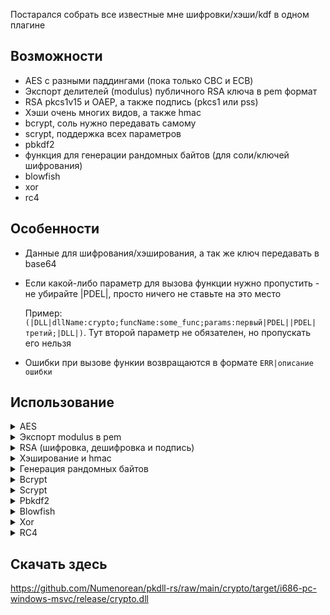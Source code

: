 Постарался собрать все известные мне шифровки/хэши/kdf в одном плагине

## Возможности

- AES с разными паддингами (пока только CBC и ECB)
- Экспорт делителей (modulus) публичного RSA ключа в pem формат 
- RSA pkcs1v15 и OAEP, а также подпись (pkcs1 или pss)
- Хэши очень многих видов, а также hmac
- bcrypt, соль нужно передавать самому
- scrypt, поддержка всех параметров
- pbkdf2
- функция для генерации рандомных байтов (для соли/ключей шифрования)
- blowfish
- xor
- rc4

## Особенности

- Данные для шифрования/хэширования, а так же ключ передавать в base64
- Если какой-либо параметр для вызова функции нужно пропустить - не убирайте |PDEL|, просто ничего не ставьте на это место

    Пример: `(|DLL|dllName:crypto;funcName:some_func;params:первый|PDEL||PDEL|третий;|DLL|)`. Тут второй параметр не обязателен, но пропускать его нельзя
- Ошибки при вызове функии возвращаются в формате `ERR|описание ошибки`

## Использование

<details><summary>AES</summary>

```
******************
Используем CBC или ECB (для него iv не нужен)
Паддинги: - pkcs7
          - zero
          - iso7816
          - ansi_x923
Параметры: - шифруемый текст или зашифрованный если aes_decrypt
           - ключ
           - iv (для ECB не нужен)
           - Mode
           - паддинг
******************
|DV|[data] = (|BASE64|test data|BASE64|)
|DV|[aes_key] = Ju1DB7Dfa5Wjtbp3CTSQmS2PbgjMmarq2BZWCWFwPuY=
|DV|[aes_iv] = wsr+7AkmUy9j30UjIQV6Xw==
|DV|[encrypted] = (|DLL|dllName:crypto;funcName:aes_encrypt;params:|DV|[data]|PDEL||DV|[aes_key]|PDEL||DV|[aes_iv]|PDEL|cbc|PDEL|pkcs7;|DLL|)
|DV|[decrypted_base64] = (|DLL|dllName:crypto;funcName:aes_decrypt;params:|DV|[encrypted]|PDEL||DV|[aes_key]|PDEL||DV|[aes_iv]|PDEL|cbc|PDEL|pkcs7;|DLL|)
|DV|[decrypted] = (|DLL|dllName:encoding;funcName:b64_decode;params:|DV|[decrypted_base64];|DLL|)
```

</details>

<details><summary>Экспорт modulus в pem</summary>

```
******************
Все параметры в base64
Параметры: - N (длинный)
           - E (короткий, дефолтный - 010001)
******************
|DV|[N] = (|DLL|dllName:encoding;funcName:hex_to_b64;params:cd9e82d72fe848af8e6fceb9696be6fc359e61b65b9a4921a649723c37786c2815fc25054e6f8160919299c8be6f981a956b0adb70c81f6db4896613e545d64d43e035b797fdef3374632db00f994774bf332c7afafe9aefc48a3d07b63c640cfa61dc3f04e1cade68a63a52749f0bc4c2c59121defc779fd0ffead520fcf649;|DLL|) // N
|DV|[E] = (|DLL|dllName:encoding;funcName:hex_to_b64;params:010001;|DLL|) // exp
|DV|[pem] = (|DLL|dllName:crypto;funcName:rsa_pem_from_modulus;params:|DV|[N]|PDEL||DV|[E];|DLL|)
```

</details>

<details><summary>RSA (шифровка, дешифровка и подпись)</summary>

```
******************
Сообщение в base64
Параметры: - шифруемый текст или зашифрованный если rsa_decrypt
           - ключ в pem формате
           - хэш (только если хотите использовать OAEP) НЕ ПРОПУСКАЙТЕ ЭТОТ ПАРАМЕТР
******************
#beginScript
|DV|[pub_pem] = -----BEGIN PUBLIC KEY-----
MIGfMA0GCSqGSIb3DQEBAQUAA4GNADCBiQKBgQDNnoLXL+hIr45vzrlpa+b8NZ5h
tluaSSGmSXI8N3hsKBX8JQVOb4FgkZKZyL5vmBqVawrbcMgfbbSJZhPlRdZNQ+A1
t5f97zN0Yy2wD5lHdL8zLHr6/prvxIo9B7Y8ZAz6Ydw/BOHK3mimOlJ0nwvEwsWR
Id78d5/Q/+rVIPz2SQIDAQAB
-----END PUBLIC KEY-----
#endScript
|DV|[data] = (|BASE64|test data|BASE64|)
|DV|[encrypted] = (|DLL|dllName:crypto;funcName:rsa_encrypt;params:|DV|[data]|PDEL||DV|[pub_pem]|PDEL|sha384;|DLL|)

#beginScript
|DV|[priv_pem] = -----BEGIN RSA PRIVATE KEY-----
MIICXQIBAAKBgQDNnoLXL+hIr45vzrlpa+b8NZ5htluaSSGmSXI8N3hsKBX8JQVO
b4FgkZKZyL5vmBqVawrbcMgfbbSJZhPlRdZNQ+A1t5f97zN0Yy2wD5lHdL8zLHr6
/prvxIo9B7Y8ZAz6Ydw/BOHK3mimOlJ0nwvEwsWRId78d5/Q/+rVIPz2SQIDAQAB
AoGAFhKxbQmhipv9/cFYD28b6XCVbgaLfYaNltzvkcif+XcG1SiMPJ1PwDQgZA3e
vlAPxSvWizQSPP15PKlj8rWKiajFRvdNFzyH6D7bw2YNcS0LOvcS1zBgA/VxmsxI
x5cUTO3lNsvcIqdcoJQ8ERY1+FWfxH0IUBdMzgivCFnJyZkCQQD395DFwp8HbGSN
qW3fngUAQ5d3TBrY0NwDa8d8pSCbNLrv3vG2ygB7YaPGd8+1Tuqpc/BFBs1T3UQc
cRb7LFCjAkEA1Ee/Suicx0D7KYYFIq52Asru50J9vDJgaBss6tScxau7sLFGYGYB
bGSgE8RTqUTG2jgB3hncC0yOlL3+KQlQIwJAQ+Ss5vjawhWTkpYJV2jUxbW8CxXz
Y9oL44PnIuGzg8t0Q6kvVXUJnL6nMPgtDt+EsNDlwICUR5oVxBPSzwLbMQJBAIcn
fxW0cE00hDT1zUM9jIlOpzi6Ts+Jy3O9CaYh5Aa+xmtDEynBCFr43ip3r0RwM6Mw
UZAVKtJO1eDB7pY2Bb0CQQCU74lVEuqWZbG8dPYW6KVDvG3aqD1hslZGr+0YFQNb
xPOWMpx0oEFvdZQfKcvH31v8hAqgtyr/EwKu/wtiiDnW
-----END RSA PRIVATE KEY-----
#endScript
|DV|[decrypted_base64] = (|DLL|dllName:crypto;funcName:rsa_decrypt;params:|DV|[encrypted]|PDEL||DV|[priv_pem]|PDEL|sha384;|DLL|)
|DV|[decrypted] = (|DLL|dllName:encoding;funcName:b64_decode;params:|DV|[decrypted_base64];|DLL|)

******************
RSA Sign
Сообщение в base64
Параметры: - подписываемый текст
           - приватный ключ в pem формате
           - хэш, нужен всегда
           - алгоритм подписи pkcs1 или pss
******************
|DV|[singed] = (|DLL|dllName:crypto;funcName:rsa_sign;params:|DV|[data]|PDEL||DV|[priv_pem]|PDEL|sha384|PDEL|pkcs1;|DLL|)
```

</details>

<details><summary>Хэширование и hmac</summary>

Список поддерживаемых хешей:

- md5
- md4
- sha1
- sha224
- sha256
- sha384
- sha512
- sha3-224
- sha3-256
- sha3-384
- sha3-512
- keccak224
- keccak256
- keccak384
- keccak512
- ripemd160
- ripemd256
- ripemd320

```
******************
Hash
Сообщение в base64
Параметры: - алгоритм хеширования
           - сообщение
******************
|DV|[data] = (|BASE64|test data|BASE64|)
|DV|[hashed] = (|DLL|dllName:crypto;funcName:hash;params:keccak256|PDEL||DV|[data];|DLL|)

******************
Hmac
Сообщение и ключ в base64
Параметры: - алгоритм хеширования
           - сообщение
           - ключ
******************
|DV|[data] = (|BASE64|test data|BASE64|)
|DV|[secretkey] = (|BASE64|secretkey|BASE64|)
|DV|[hashed] = (|DLL|dllName:crypto;funcName:hmac;params:keccak256|PDEL||DV|[data]|PDEL||DV|[secretkey];|DLL|)
```

</details>

<details><summary>Генерация рандомных байтов</summary>

```
******************
Параметры: - нужное колличество рандомных байтов
******************
|DV|[random_bytes] = (|DLL|dllName:crypto;funcName:random_bytes;params:16;|DLL|)
```

</details>

<details><summary>Bcrypt</summary>

```
******************
Параметры: - сообщение
           - количество раундом (повторений) 
           - соль
******************
|DV|[data] = (|BASE64|test data|BASE64|)
|DV|[random_salt] = (|DLL|dllName:crypto;funcName:random_bytes;params:16;|DLL|)
|DV|[hashed] = (|DLL|dllName:crypto;funcName:bcrypt;params:|DV|[data]|PDEL|11|PDEL||DV|[random_salt];|DLL|)
```

</details>

<details><summary>Scrypt</summary>

```
******************
Параметры: - сообщение
           - N - параметр, задающий сложность, степень двойки количества повторений (log2)
           - r - (параметр, задающий размер блока, оптимально 8)
           - p - (степень параллельностиб оптимально 1)
           - размер хэшированного сообщения на выходе
           - соль
******************
|DV|[data] = (|BASE64|test data|BASE64|)
|DV|[random_salt] = (|DLL|dllName:crypto;funcName:random_bytes;params:16;|DLL|)
|DV|[hashed] = (|DLL|dllName:crypto;funcName:scrypt;params:|DV|[data]|PDEL|11|PDEL|8|PDEL|1|PDEL|64|PDEL||DV|[random_salt];|DLL|)
```

</details>

<details><summary>Pbkdf2</summary>

```
******************
Параметры: - сообщение
           - соль
           - параметр, задающий сложность, количество повторений
           - размер хэшированного сообщения на выходе
           - тип хэша
******************
|DV|[data] = (|BASE64|test data|BASE64|)
|DV|[random_salt] = (|DLL|dllName:crypto;funcName:random_bytes;params:16;|DLL|)
|DV|[hashed]= (|DLL|dllName:crypto;funcName:pbkdf2;params:|DV|[data]|PDEL||DV|[random_salt]|PDEL|10000|PDEL|32|PDEL|md5;|DLL|)
```

</details>

<details><summary>Blowfish</summary>

```
******************
Используем CBC или ECB (для него iv не нужен)
Паддинги: - pkcs7
          - zero
          - iso7816
          - ansi_x923
Параметры: - шифруемый текст или зашифрованный если aes_decrypt
           - ключ - 8 байтов
           - iv - 8 байтов (для ECB не нужен)
           - Mode
           - паддинг
******************
|DV|[data] = (|BASE64|test data|BASE64|)
|DV|[blowfish_key] = Ld0Ydw/qj0k=
|DV|[blowfish_iv] = djFUivAKUUs=
|DV|[encrypted] = (|DLL|dllName:crypto;funcName:blowfish_encrypt;params:|DV|[data]|PDEL||DV|[blowfish_key]|PDEL||DV|[blowfish_iv]|PDEL|cbc|PDEL|pkcs7;|DLL|)
|DV|[decrypted_base64] = (|DLL|dllName:crypto;funcName:blowfish_decrypt;params:|DV|[encrypted]|PDEL||DV|[blowfish_key]|PDEL||DV|[blowfish_iv]|PDEL|cbc|PDEL|pkcs7;|DLL|)
|DV|[decrypted] = (|DLL|dllName:encoding;funcName:b64_decode;params:|DV|[decrypted_base64];|DLL|)
```

</details>

<details><summary>Xor</summary>

```
******************
Параметры: - данные для шифровки и дешифровки
           - ключ (base64 строк или же просто число)
******************
|DV|[data] = (|BASE64|test data|BASE64|)
|DV|[key] = (|BASE64|secretkey|BASE64|)
|DV|[encrypted] = (|DLL|dllName:crypto;funcName:xor;params:|DV|[data]|PDEL||DV|[key];|DLL|)
|DV|[decrypted_base64] = ((|DLL|dllName:crypto;funcName:xor;params:|DV|[encrypted]|PDEL||DV|[key];|DLL|)
|DV|[decrypted] = (|DLL|dllName:encoding;funcName:b64_decode;params:|DV|[decrypted_base64];|DLL|)
```

</details>

<details><summary>RC4</summary>

```
******************
Параметры: - данные для шифровки и дешифровки
           - ключ
******************
|DV|[data] = (|BASE64|test data|BASE64|)
|DV|[key] = (|BASE64|secretkey|BASE64|)
|DV|[encrypted] = (|DLL|dllName:crypto;funcName:rc4;params:|DV|[data]|PDEL||DV|[key];|DLL|)
|DV|[decrypted_base64] = ((|DLL|dllName:crypto;funcName:rc4;params:|DV|[encrypted]|PDEL||DV|[key];|DLL|)
|DV|[decrypted] = (|DLL|dllName:encoding;funcName:b64_decode;params:|DV|[decrypted_base64];|DLL|)
```

</details>

## Скачать здесь
https://github.com/Numenorean/pkdll-rs/raw/main/crypto/target/i686-pc-windows-msvc/release/crypto.dll

